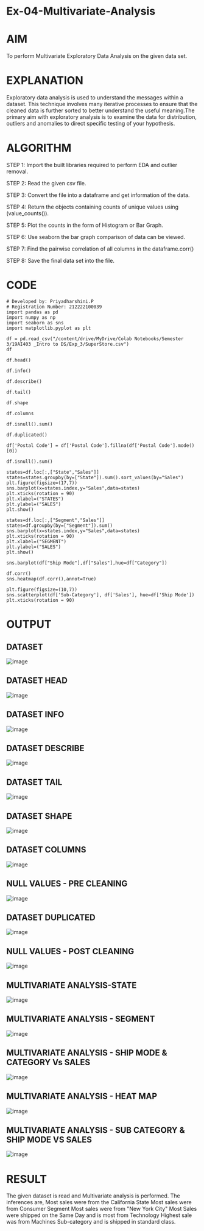 # Ex-04-Multivariate-Analysis
# AIM
To perform Multivariate Exploratory Data Analysis on the given data set.

# EXPLANATION
Exploratory data analysis is used to understand the messages within a dataset. This technique involves many iterative processes to ensure that the cleaned data is further sorted to better understand the useful meaning.The primary aim with exploratory analysis is to examine the data for distribution, outliers and anomalies to direct specific testing of your hypothesis.

# ALGORITHM
STEP 1: Import the built libraries required to perform EDA and outlier removal.

STEP 2: Read the given csv file.

STEP 3: Convert the file into a dataframe and get information of the data.

STEP 4: Return the objects containing counts of unique values using (value_counts()).

STEP 5: Plot the counts in the form of Histogram or Bar Graph.

STEP 6: Use seaborn the bar graph comparison of data can be viewed.

STEP 7: Find the pairwise correlation of all columns in the dataframe.corr()

STEP 8: Save the final data set into the file.

# CODE
```
# Developed by: Priyadharshini.P
# Registration Number: 212222100039
import pandas as pd
import numpy as np
import seaborn as sns
import matplotlib.pyplot as plt

df = pd.read_csv("/content/drive/MyDrive/Colab Notebooks/Semester 3/19AI403 _Intro to DS/Exp_3/SuperStore.csv")
df

df.head()

df.info()

df.describe()

df.tail()

df.shape

df.columns

df.isnull().sum()

df.duplicated()

df['Postal Code'] = df['Postal Code'].fillna(df['Postal Code'].mode()[0])

df.isnull().sum()

states=df.loc[:,["State","Sales"]]
states=states.groupby(by=["State"]).sum().sort_values(by="Sales")
plt.figure(figsize=(17,7))
sns.barplot(x=states.index,y="Sales",data=states)
plt.xticks(rotation = 90)
plt.xlabel=("STATES")
plt.ylabel=("SALES")
plt.show()

states=df.loc[:,["Segment","Sales"]]
states=df.groupby(by=["Segment"]).sum()
sns.barplot(x=states.index,y="Sales",data=states)
plt.xticks(rotation = 90)
plt.xlabel=("SEGMENT")
plt.ylabel=("SALES")
plt.show()

sns.barplot(df["Ship Mode"],df["Sales"],hue=df["Category"])

df.corr()
sns.heatmap(df.corr(),annot=True)

plt.figure(figsize=(10,7))
sns.scatterplot(df['Sub-Category'], df['Sales'], hue=df['Ship Mode'])
plt.xticks(rotation = 90)
```
# OUTPUT
## DATASET
![image](https://user-images.githubusercontent.com/119558093/232683310-e6a0b63c-b15d-4dff-8a95-da13f5813c17.png)

## DATASET HEAD
![image](https://user-images.githubusercontent.com/119558093/232683587-6aa23dc0-a226-4588-bc92-dbcd84bd012a.png)

## DATASET INFO
![image](https://user-images.githubusercontent.com/119558093/232683666-c82abcc1-394d-467e-90e0-29f3dc1b5062.png)

## DATASET DESCRIBE
![image](https://user-images.githubusercontent.com/119558093/232683739-90b4565f-5fb0-4f41-ba56-fc2e5f35ee70.png)

## DATASET TAIL
![image](https://user-images.githubusercontent.com/119558093/232686287-ff08b4b4-9917-43c0-b88e-62efa5db3ca7.png)

## DATASET SHAPE
![image](https://user-images.githubusercontent.com/119558093/232686360-c500a259-7116-417b-9a26-1ba125ec646e.png)


## DATASET COLUMNS
![image](https://user-images.githubusercontent.com/119558093/232684156-233fd55e-98d9-44bd-8402-53ea0b187dcc.png)

## NULL VALUES - PRE CLEANING
![image](https://user-images.githubusercontent.com/119558093/232684332-3639ea3d-6ed5-404b-b3c1-e39f629a5885.png)

## DATASET DUPLICATED
![image](https://user-images.githubusercontent.com/119558093/232684441-65ee0eb9-166b-41b9-91bb-bee20ae7deef.png)

## NULL VALUES - POST CLEANING
![image](https://user-images.githubusercontent.com/119558093/232684515-4bc99f11-f7bd-451d-8aaa-0f9d675ad37a.png)

## MULTIVARIATE ANALYSIS-STATE
![image](https://user-images.githubusercontent.com/119558093/232684730-8f0f929d-bc62-4176-920e-ed7e284acf5f.png)

## MULTIVARIATE ANALYSIS - SEGMENT
![image](https://user-images.githubusercontent.com/119558093/232684950-5a732538-90df-4831-92c5-3f5ef67204bf.png)

## MULTIVARIATE ANALYSIS - SHIP MODE & CATEGORY Vs SALES
![image](https://user-images.githubusercontent.com/119558093/232685303-131a0487-0597-42de-881c-e1a1fc78d24f.png)

## MULTIVARIATE ANALYSIS - HEAT MAP
![image](https://user-images.githubusercontent.com/119558093/232685376-fabbba95-f3d4-44f2-bb1f-08509515a38c.png)

## MULTIVARIATE ANALYSIS - SUB CATEGORY & SHIP MODE VS SALES

![image](https://user-images.githubusercontent.com/119558093/232685936-6b4c6d1c-f17d-4d60-857d-a09ece21b663.png)

# RESULT
The given dataset is read and Multivariate analysis is performed. The inferences are,
Most sales were from the California State Most sales were from Consumer Segment Most sales were from "New York City" Most Sales were shipped on the Same Day and is most from Technology Highest sale was from Machines Sub-category and is shipped in standard class.








